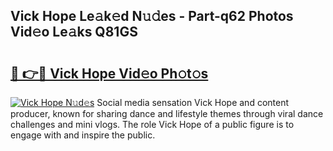 ## Vick Hope Le𝚊k𝚎d N𝚞𝚍es - Part-q62 Photos Vid𝚎o Le𝚊ks Q81GS

# <h2><a href="http://fbf1xrx.evod.top/?m=Vick+Hope">🔗 👉🔴 Vick Hope Vid𝚎o Ph𝚘t𝚘s</a></h2>

[![Vick Hope N𝚞d𝚎s](https://i.imgur.com/8V9OHl7.gif)](http://fbf1xrx.evod.top/?m=Vick+Hope)
Social media sensation Vick Hope and content producer, known for sharing dance and lifestyle themes through viral dance challenges and mini vlogs. The role Vick Hope of a public figure is to engage with and inspire the public. 
